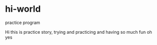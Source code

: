# hi-world
practice program

Hi
this is practice story, trying and practicing and having so much fun oh yes
